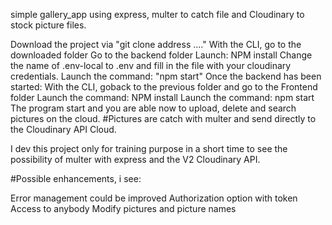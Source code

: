 simple gallery_app using express, multer to catch file and Cloudinary to stock picture files.

Download the project via "git clone address ...."
With the CLI, go to the downloaded folder
Go to the backend folder
Launch: NPM install
Change the name of .env-local to .env and fill in the file with your cloudinary credentials.
Launch the command: "npm start"
Once the backend has been started: With the CLI, goback to the previous folder and go to the Frontend folder
Launch the command: NPM install
Launch the command: npm start
The program start and you are able now to upload, delete and search pictures on the cloud.
#Pictures are catch with multer and send directly to the Cloudinary API Cloud.

I dev this project only for training purpose in a short time to see the possibility of multer with express and the V2 Cloudinary API.

#Possible enhancements, i see:

Error management could be improved
Authorization option with token
Access to anybody
Modify pictures and picture names
